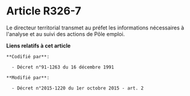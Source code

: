 # Article R326-7

Le directeur territorial transmet au préfet les informations nécessaires à l'analyse et au suivi des actions de  Pôle emploi.

**Liens relatifs à cet article**

	**Codifié par**:

	  - Décret n°91-1263 du 16 décembre 1991

	**Modifié par**:

	  - Décret n°2015-1220 du 1er octobre 2015 - art. 2
